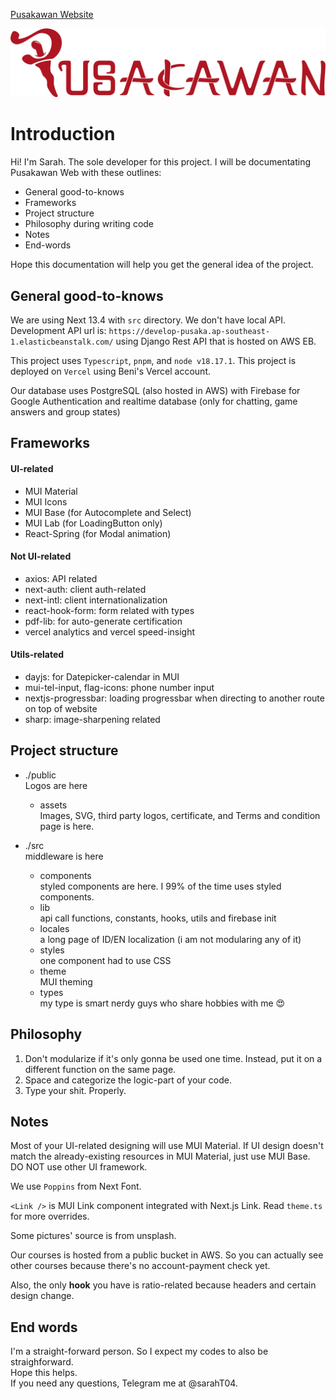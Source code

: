 [Pusakawan Website](https://pusakawan.id/en)

![Pusakawan Logo](./public/pusakawan.svg)

# Introduction
Hi! I'm Sarah. The sole developer for this project. I will be documentating Pusakawan Web with these outlines:

* General good-to-knows
* Frameworks
* Project structure
* Philosophy during writing code
* Notes
* End-words

Hope this documentation will help you get the general idea of the project.

## General good-to-knows

We are using Next 13.4 with `src` directory. We don't have local API. Development API url is: `https://develop-pusaka.ap-southeast-1.elasticbeanstalk.com/` using Django Rest API that is hosted on AWS EB.

This project uses `Typescript`, `pnpm`, and `node v18.17.1`.
This project is deployed on `Vercel` using Beni's Vercel account.

Our database uses PostgreSQL (also hosted in AWS) with Firebase for Google Authentication and realtime database (only for chatting, game answers and group states)

## Frameworks

#### UI-related
* MUI Material
* MUI Icons
* MUI Base (for Autocomplete and Select)
* MUI Lab (for LoadingButton only)
* React-Spring (for Modal animation)

#### Not UI-related
* axios: API related
* next-auth: client auth-related
* next-intl: client internationalization
* react-hook-form: form related with types
* pdf-lib: for auto-generate certification
* vercel analytics and vercel speed-insight

#### Utils-related
* dayjs: for Datepicker-calendar in MUI
* mui-tel-input, flag-icons: phone number input
* nextjs-progressbar: loading progressbar when directing to another route on top of website
* sharp: image-sharpening related

## Project structure
* ./public  
  Logos are here
  * assets  
  Images, SVG, third party logos, certificate, and Terms and condition page is here.

* ./src  
  middleware is here
  * components  
  styled components are here. I 99% of the time uses styled components.
  * lib  
  api call functions, constants, hooks, utils and firebase init
  * locales  
  a long page of ID/EN localization (i am not modularing any of it)
  * styles  
  one component had to use CSS
  * theme  
  MUI theming
  * types  
  my type is smart nerdy guys who share hobbies with me :heart_eyes:

## Philosophy
1. Don't modularize if it's only gonna be used one time. Instead, put it on a different function on the same page.
2. Space and categorize the logic-part of your code. 
3. Type your shit. Properly.

## Notes
Most of your UI-related designing will use MUI Material. If UI design doesn't match the already-existing resources in MUI Material, just use MUI Base.  
DO NOT use other UI framework.

We use `Poppins` from Next Font.

`<Link />` is MUI Link component integrated with Next.js Link. Read `theme.ts` for more overrides.

Some pictures' source is from unsplash.

Our courses is hosted from a public bucket in AWS. So you can actually see other courses because there's no account-payment check yet.

Also, the only **hook** you have is ratio-related because headers and certain design change.

## End words
I'm a straight-forward person. So I expect my codes to also be straighforward.  
Hope this helps.   
If you need any questions, Telegram me at @sarahT04.